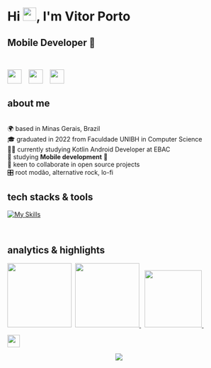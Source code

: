 
<h1 align="left">Hi <img src="https://raw.githubusercontent.com/kaueMarques/kaueMarques/master/hi.gif" height="30px">, I'm  Vitor Porto</h1>

## Mobile Developer 📱
<br/>
<p align="left"> 
  <a href="https://www.linkedin.com/in/vitor-porto-8340bb173/" target="_blank" rel="noreferrer"><img src="https://raw.githubusercontent.com/danielcranney/readme-generator/main/public/icons/socials/linkedin.svg" width="32" height="32" /></a> &nbsp;&nbsp; 
  <a href="https://discord.com/channels/@me" target="_blank" rel="noreferrer"><img src="https://raw.githubusercontent.com/danielcranney/readme-generator/main/public/icons/socials/discord.svg" width="32" height="32" /></a> &nbsp;&nbsp; 
  <a href="https://twitter.com/M0rcegao" target="_blank" rel="noreferrer"><img src="https://raw.githubusercontent.com/danielcranney/readme-generator/main/public/icons/socials/twitter.svg" width="32" height="32" /></a>&nbsp;&nbsp; 
 

## about me

<br/>🌍 based in Minas Gerais, Brazil
<br/>🎓 graduated in 2022 from Faculdade UNIBH in Computer Science
<br/>👨‍🚀 currently studying Kotlin Android Developer at EBAC
<br/>🌱 studying **Mobile development** 📱
<br/>🤝 keen to collaborate in open source projects
<br/>🎛️ root modão, alternative rock, lo-fi
<br>

##  tech stacks & tools 

[![My Skills](https://skillicons.dev/icons?i=html,css,vscode,github,java,kotlin,androidstudio,nodejs,git,js,react,xd,discord&theme=light)](https://github.com/tandpfun/skill-icons)

  
<br>

## analytics & highlights


<a href="https://github.com/anuraghazra/github-readme-stats">
<img height="145em" src="https://github-readme-stats-bpires.vercel.app/api?username=vitorGPorto&hide_title=true&line_height=25&hide_rank=false&theme=dracula&show_icons=true&include_all_commits=true&hide_border=true"></a>&nbsp;

<a href="https://github.com/denvercoder1/github-readme-streak-stats">
<img height="145em" src="https://github-readme-streak-stats.herokuapp.com/?user=vitorGPorto&theme=dracula&hide_border=true">
</a>&nbsp;

<a href="https://github.com/anuraghazra/github-readme-stats">
<img height="129.6em" src="https://github-readme-stats-bpires.vercel.app/api/top-langs/?username=vitorGPorto&layout=compact&card_width=400&hide_title=true&theme=dracula&t&langs_count=5&hide_border=true">
</a>&nbsp;

<a href="https://metrics.lecoq.io/insights/vitorGPorto" target="_blank" rel="noreferrer"><img height="27.5em" src="https://user-images.githubusercontent.com/86871991/178090011-2be9a8c0-ad68-4e7d-8568-6256d8178a28.png"></img></a>

<p align="center">
<img align="center" src="https://komarev.com/ghpvc/?username=vitorGPorto&style=for-the-badge&label=Profile%20views&color=313b4a"></img>
</p>

